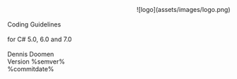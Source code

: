 ﻿<!--
NOTE: Requires Markdown Extra. See http://michelf.ca/projects/php-markdown/extra/
 --> 

<link href="style.css" type="text/css" rel="stylesheet"></link>

<div style="text-align:right" markdown="1">
![logo](assets/images/logo.png)
</div>
<br/>
<div class="title">
Coding Guidelines
</div><br/>
<div class="subTitle">
for C# 5.0, 6.0 and 7.0
</div>
<br/>
<div class="author">
Dennis Doomen<br/>
Version %semver%<br/>
%commitdate%
</div>